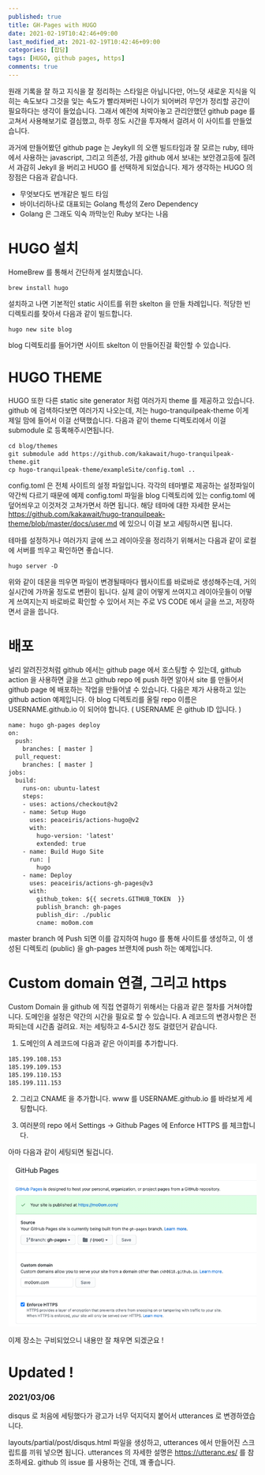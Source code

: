 ```yaml
---
published: true
title: GH-Pages with HUGO    
date: 2021-02-19T10:42:46+09:00
last_modified_at: 2021-02-19T10:42:46+09:00
categories: [잡담]
tags: [HUGO, github pages, https]
comments: true
--- 
```


원래 기록을 잘 하고 지식을 잘 정리하는 스타일은 아닙니다만, 어느덧 새로운 지식을 익히는 속도보다 그것을 잊는 속도가 빨라져버린 나이가 되어버려 
무언가 정리할 공간이 필요하다는 생각이 들었습니다. 그래서 예전에 처박아놓고 관리안했던 github page 를 고쳐서 사용해보기로 결심했고, 
하루 정도 시간을 투자해서 걸려서 이 사이트를 만들었습니다. 

과거에 만들어봤던 github page 는 Jeykyll 의 오랜 빌드타임과 잘 모르는 ruby, 테마에서 사용하는 javascript, 그리고 의존성, 
가끔 github 에서 보내는 보안경고등에 질려서 과감히 Jekyll 을 버리고 HUGO 를 선택하게 되었습니다. 제가 생각하는 HUGO 의 장점은
다음과 같습니다. 

* 무엇보다도 번개같은 빌드 타임 
* 바이너리하나로 대표되는 Golang 특성의 Zero Dependency 
* Golang 은 그래도 익숙 까막눈인 Ruby 보다는 나음 

# HUGO 설치 
HomeBrew 를 통해서 간단하게 설치했습니다. 

```
brew install hugo 
```

설치하고 나면 기본적인 static 사이트를 위한 skelton 을 만들 차례입니다. 적당한 빈디렉토리를 찾아서 다음과 같이 빌드합니다. 

```
hugo new site blog 
```

blog 디렉토리를 들어가면 사이트 skelton 이 만들어진걸 확인할 수 있습니다. 

# HUGO THEME 

HUGO 또한 다른 static site generator 처럼 여러가지 theme 를 제공하고 있습니다. github 에 검색하다보면 여러가지 나오는데, 
저는 hugo-tranquilpeak-theme 이게 제일 맘에 들어서 이걸 선택했습니다. 다음과 같이 theme 디렉토리에서 이걸 submodule 로 
등록해주시면됩니다. 

```
cd blog/themes
git submodule add https://github.com/kakawait/hugo-tranquilpeak-theme.git
cp hugo-tranquilpeak-theme/exampleSite/config.toml ..
```

config.toml 은 전체 사이트의 설정 파일입니다. 각각의 테마별로 제공하는 설정파일이 약간씩 다르기 때문에 예제 config.toml 파일을 
blog 디렉토리에 있는 config.toml 에 덮어씌우고 이것저것 고쳐가면서 하면 됩니다. 해당 테마에 대한 자세한 문서는 https://github.com/kakawait/hugo-tranquilpeak-theme/blob/master/docs/user.md 에 있으니 이걸 보고 세팅하시면 됩니다. 

테마를 설정하거나 여러가지 글에 쓰고 레이아웃을 정리하기 위해서는 다음과 같이 로컬에 서버를 띄우고 확인하면 좋습니다. 

```
hugo server -D
```

위와 같이 데몬을 띄우면 파일이 변경될때마다 웹사이트를 바로바로 생성해주는데, 거의 실시간에 가까울 정도로 변환이 됩니다.  실제 글이 어떻게 
쓰여지고 레이아웃들이 어떻게 쓰여지는지 바로바로 확인할 수 있어서 저는 주로 VS CODE 에서 글을 쓰고, 저장하면서 글을 씁니다. 

# 배포  
 
널리 알려진것처럼 github 에서는 github page 에서 호스팅할 수 있는데, github action 을 사용하면 글을 쓰고 github repo 에 push 하면 
알아서 site 를 만들어서 github page 에 배포하는 작업을 만들어낼 수 있습니다. 다음은 제가 사용하고 있는 github action 예제입니다. 
아 blog 디렉토리를 올릴 repo 이름은 USERNAME.github.io 이 되어야 합니다. ( USERNAME 은 github ID 입니다. )

```
name: hugo gh-pages deploy
on:
  push:
    branches: [ master ]
  pull_request:
    branches: [ master ]
jobs:
  build:
    runs-on: ubuntu-latest
    steps: 
    - uses: actions/checkout@v2
    - name: Setup Hugo
      uses: peaceiris/actions-hugo@v2
      with:
        hugo-version: 'latest'
        extended: true
    - name: Build Hugo Site
      run: |
        hugo
    - name: Deploy
      uses: peaceiris/actions-gh-pages@v3
      with:
        github_token: ${{ secrets.GITHUB_TOKEN  }}
        publish_branch: gh-pages
        publish_dir: ./public
        cname: mo0om.com
```

master branch 에 Push 되면 이를 감지하여 hugo 를 통해 사이트를 생성하고, 이 생성된 디렉토리 (public) 을 gh-pages 브랜치에 
push 하는 예제입니다. 


# Custom domain 연결, 그리고 https 

Custom Domain 을 github 에 직접 연결하기 위해서는 다음과 같은 절차를 거쳐야합니다. 
도메인을 설정은 약간의 시간을 필요로 할 수 있습니다. A 레코드의 변경사항은 전파되는데 시간좀 걸려요. 
저는 세팅하고 4-5시간 정도 걸렸던거 같습니다. 

1. 도메인의 A 레코드에 다음과 같은 아이피를 추가합니다. 
```
185.199.108.153
185.199.109.153
185.199.110.153
185.199.111.153
```
2. 그리고 CNAME 을 추가합니다. www 를 USERNAME.github.io 를 바라보게 세팅합니다.

3. 여러분의 repo 에서 Settings -> Github Pages 에 Enforce HTTPS 를 체크합니다. 

아마 다음과 같이 세팅되면 될겁니다. 

![설정예제](/hugo-on-gh-pages/github_page_settings.png)


이제 장소는 구비되었으니 내용만 잘 채우면 되겠군요 !


# Updated !  
### 2021/03/06 
disqus 로 처음에 세팅했다가 광고가 너무 덕지덕지 붙어서 utterances 로 변경하였습니다. 

layouts/partial/post/disqus.html 파일을 생성하고, utterances 에서 만들어진 스크립트를 끼워 넣으면 됩니다. 
utterances 의 자세한 설명은 https://utteranc.es/ 를 참조하세요. github 의 issue 를 사용하는 건데, 꽤 좋습니다.  

